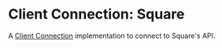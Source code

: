 Client Connection: Square
=========================

A [Client Connection](https://www.drupal.org/project/client_connection) implementation to connect to Square's API.